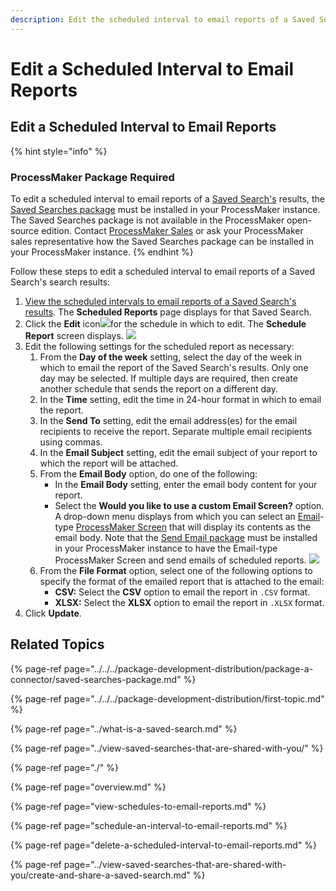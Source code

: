 ```yaml
---
description: Edit the scheduled interval to email reports of a Saved Search's results.
---
```


# Edit a Scheduled Interval to Email Reports

## Edit a Scheduled Interval to Email Reports

{% hint style="info" %}
### ProcessMaker Package Required

To edit a scheduled interval to email reports of a [Saved Search's](../what-is-a-saved-search.md) results, the [Saved Searches package](../../../package-development-distribution/package-a-connector/saved-searches-package.md) must be installed in your ProcessMaker instance. The Saved Searches package is not available in the ProcessMaker open-source edition. Contact [ProcessMaker Sales](mailto:sales@processmaker.com) or ask your ProcessMaker sales representative how the Saved Searches package can be installed in your ProcessMaker instance.
{% endhint %}

Follow these steps to edit a scheduled interval to email reports of a Saved Search's search results:

1. [View the scheduled intervals to email reports of a Saved Search's results](../view-saved-searches-that-are-shared-with-you/view-search-results-for-a-saved-search.md). The **Scheduled Reports** page displays for that Saved Search.
2. Click the **Edit** icon![](../../../.gitbook/assets/edit-icon.png)for the schedule in which to edit. The **Schedule Report** screen displays. ![](../../../.gitbook/assets/schedule-report-screen-edit-saved-searches-package.png) 
3. Edit the following settings for the scheduled report as necessary:
   1. From the **Day of the week** setting, select the day of the week in which to email the report of the Saved Search's results. Only one day may be selected. If multiple days are required, then create another schedule that sends the report on a different day.
   2. In the **Time** setting, edit the time in 24-hour format in which to email the report.
   3. In the **Send To** setting, edit the email address\(es\) for the email recipients to receive the report. Separate multiple email recipients using commas.
   4. In the **Email Subject** setting, edit the email subject of your report to which the report will be attached.
   5. From the **Email Body** option, do one of the following:
      * In the **Email Body** setting, enter the email body content for your report.
      * Select the **Would you like to use a custom Email Screen?** option. A drop-down menu displays from which you can select an [Email](../../../designing-processes/design-forms/screens-builder/types-for-screens.md#email)-type [ProcessMaker Screen](../../../designing-processes/design-forms/what-is-a-form.md) that will display its contents as the email body. Note that the [Send Email package](../../../package-development-distribution/package-a-connector/email.md) must be installed in your ProcessMaker instance to have the Email-type ProcessMaker Screen and send emails of scheduled reports. ![](../../../.gitbook/assets/email-screen-drop-down-schedule-saved-search-package.png)
   6. From the **File Format** option, select one of the following options to specify the format of the emailed report that is attached to the email:
      * **CSV:** Select the **CSV** option to email the report in `.CSV` format.
      * **XLSX:** Select the **XLSX** option to email the report in `.XLSX` format. 
4. Click **Update**.

## Related Topics

{% page-ref page="../../../package-development-distribution/package-a-connector/saved-searches-package.md" %}

{% page-ref page="../../../package-development-distribution/first-topic.md" %}

{% page-ref page="../what-is-a-saved-search.md" %}

{% page-ref page="../view-saved-searches-that-are-shared-with-you/" %}

{% page-ref page="./" %}

{% page-ref page="overview.md" %}

{% page-ref page="view-schedules-to-email-reports.md" %}

{% page-ref page="schedule-an-interval-to-email-reports.md" %}

{% page-ref page="delete-a-scheduled-interval-to-email-reports.md" %}

{% page-ref page="../view-saved-searches-that-are-shared-with-you/create-and-share-a-saved-search.md" %}

